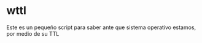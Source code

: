 # wttl
Este es un pequeño script para saber ante que sistema operativo estamos, por medio de su TTL
